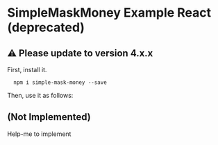 # SimpleMaskMoney Example React (deprecated)

## ⚠️ Please update to version 4.x.x

First, install it.

```shell
  npm i simple-mask-money --save
```

Then, use it as follows:

## (Not Implemented)

Help-me to implement
